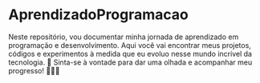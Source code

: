 # AprendizadoProgramacao

Neste repositório, vou documentar minha jornada de aprendizado em programação e desenvolvimento. Aqui você vai encontrar meus projetos, códigos e experimentos à medida que eu evoluo nesse mundo incrível da tecnologia. 🚀 Sinta-se à vontade para dar uma olhada e acompanhar meu progresso! 👨‍💻😄
